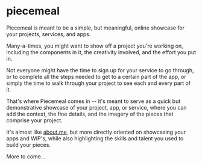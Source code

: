 # piecemeal

Piecemeal is meant to be a simple, but meaningful, online showcase for your projects, services, and apps. 

Many-a-times, you might want to show off a project you're working on, including the components in it, the creativity involved, and the effort you put in.

Not everyone might have the time to sign up for your service to go through, or to complete all the steps needed to get to a certain part of the app, or simply the time to walk through your project to see each and every part of it.

That's where Piecemeal comes in -- it's meant to serve as a quick but demonstrative showcase of your project, app, or service, where you can add the context, the fine details, and the imagery of the pieces that comprise your project.

It's almost like [about.me](https://www.about.me), but more directly oriented on showcasing your apps and WIP's, while also highlighting the skills and talent you used to build your pieces.

More to come...